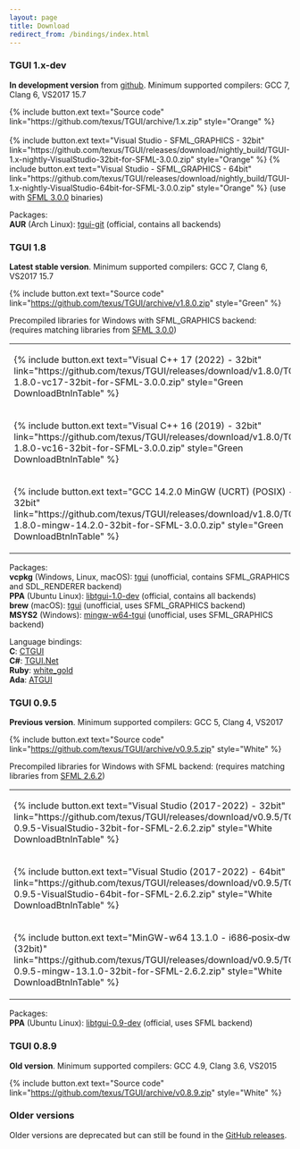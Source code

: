 ```yaml
---
layout: page
title: Download
redirect_from: /bindings/index.html
---
```


### TGUI 1.x-dev

**In development version** from [github](https://github.com/texus/TGUI/). Minimum supported compilers: GCC 7, Clang 6, VS2017 15.7

<p>
  {% include button.ext text="Source code" link="https://github.com/texus/TGUI/archive/1.x.zip" style="Orange" %}<br><br>
  {% include button.ext text="Visual Studio - SFML_GRAPHICS - 32bit" link="https://github.com/texus/TGUI/releases/download/nightly_build/TGUI-1.x-nightly-VisualStudio-32bit-for-SFML-3.0.0.zip" style="Orange" %}
  {% include button.ext text="Visual Studio - SFML_GRAPHICS - 64bit" link="https://github.com/texus/TGUI/releases/download/nightly_build/TGUI-1.x-nightly-VisualStudio-64bit-for-SFML-3.0.0.zip" style="Orange" %} (use with <a href="https://www.sfml-dev.org/download/sfml/3.0.0/">SFML 3.0.0</a> binaries)<br>
</p>

Packages:  
**AUR** (Arch Linux): [tgui-git](https://aur.archlinux.org/packages/tgui-git/) (official, contains all backends)  

### TGUI 1.8

**Latest stable version**. Minimum supported compilers: GCC 7, Clang 6, VS2017 15.7

{% include button.ext text="Source code" link="https://github.com/texus/TGUI/archive/v1.8.0.zip" style="Green" %}

Precompiled libraries for Windows with SFML_GRAPHICS backend: (requires matching libraries from [SFML 3.0.0](https://www.sfml-dev.org/download/sfml/3.0.0/))

<table>
<tr>
  <td><p>{% include button.ext text="Visual C++ 17 (2022) - 32bit" link="https://github.com/texus/TGUI/releases/download/v1.8.0/TGUI-1.8.0-vc17-32bit-for-SFML-3.0.0.zip" style="Green DownloadBtnInTable" %}</p></td>
  <td><p>{% include button.ext text="Visual C++ 17 (2022) - 64bit" link="https://github.com/texus/TGUI/releases/download/v1.8.0/TGUI-1.8.0-vc17-64bit-for-SFML-3.0.0.zip" style="Green DownloadBtnInTable" %}</p></td>
</tr>
<tr>
  <td><p>{% include button.ext text="Visual C++ 16 (2019) - 32bit" link="https://github.com/texus/TGUI/releases/download/v1.8.0/TGUI-1.8.0-vc16-32bit-for-SFML-3.0.0.zip" style="Green DownloadBtnInTable" %}</p></td>
  <td><p>{% include button.ext text="Visual C++ 16 (2019) - 64bit" link="https://github.com/texus/TGUI/releases/download/v1.8.0/TGUI-1.8.0-vc16-64bit-for-SFML-3.0.0.zip" style="Green DownloadBtnInTable" %}</p></td>
</tr>
<tr>
  <td><p>{% include button.ext text="GCC 14.2.0 MinGW (UCRT) (POSIX) - 32bit" link="https://github.com/texus/TGUI/releases/download/v1.8.0/TGUI-1.8.0-mingw-14.2.0-32bit-for-SFML-3.0.0.zip" style="Green DownloadBtnInTable" %}</p></td>
  <td><p>{% include button.ext text="GCC 14.2.0 MinGW (UCRT) (POSIX) - 64bit" link="https://github.com/texus/TGUI/releases/download/v1.8.0/TGUI-1.8.0-mingw-14.2.0-64bit-for-SFML-3.0.0.zip" style="Green DownloadBtnInTable" %}</p></td>
</tr>
</table>

Packages:  
**vcpkg** (Windows, Linux, macOS): [tgui](https://github.com/microsoft/vcpkg/tree/master/ports/tgui) (unofficial, contains SFML_GRAPHICS and SDL_RENDERER backend)  
**PPA** (Ubuntu Linux): [libtgui-1.0-dev](https://launchpad.net/~texus/+archive/ubuntu/tgui) (official, contains all backends)  
**brew** (macOS): [tgui](https://formulae.brew.sh/formula/tgui) (unofficial, uses SFML_GRAPHICS backend)  
**MSYS2** (Windows): [mingw-w64-tgui](https://packages.msys2.org/base/mingw-w64-tgui) (unofficial, uses SFML_GRAPHICS backend)  

Language bindings:  
**C**: [CTGUI](https://github.com/texus/CTGUI)  
**C#**: [TGUI.Net](https://github.com/texus/TGUI.Net)  
**Ruby**: [white_gold](https://github.com/lpogic/white_gold)  
**Ada**: [ATGUI](https://github.com/mgrojo/ATGUI)  

### TGUI 0.9.5
**Previous version**. Minimum supported compilers: GCC 5, Clang 4, VS2017

{% include button.ext text="Source code" link="https://github.com/texus/TGUI/archive/v0.9.5.zip" style="White" %}

Precompiled libraries for Windows with SFML backend: (requires matching libraries from [SFML 2.6.2](https://www.sfml-dev.org/download/sfml/2.6.2/))

<table>
<tr>
  <td><p>{% include button.ext text="Visual Studio (2017-2022) - 32bit" link="https://github.com/texus/TGUI/releases/download/v0.9.5/TGUI-0.9.5-VisualStudio-32bit-for-SFML-2.6.2.zip" style="White DownloadBtnInTable" %}</p></td>
  <td><p>(Use with "Visual C++ 15 (2017) - 32-bit" SFML libs)</p></td>
</tr>
<tr>
  <td><p>{% include button.ext text="Visual Studio (2017-2022) - 64bit" link="https://github.com/texus/TGUI/releases/download/v0.9.5/TGUI-0.9.5-VisualStudio-64bit-for-SFML-2.6.2.zip" style="White DownloadBtnInTable" %}</p></td>
  <td><p>(Use with "Visual C++ 15 (2017) - 64-bit" SFML libs)</p></td>
</tr>
<tr>
  <td><p>{% include button.ext text="MinGW-w64 13.1.0 - i686&#8209;posix&#8209;dwarf (32bit)" link="https://github.com/texus/TGUI/releases/download/v0.9.5/TGUI-0.9.5-mingw-13.1.0-32bit-for-SFML-2.6.2.zip" style="White DownloadBtnInTable" %}</p></td>
  <td><p>{% include button.ext text="MinGW-w64 13.1.0 - x86_64&#8209;posix&#8209;seh (64bit)" link="https://github.com/texus/TGUI/releases/download/v0.9.5/TGUI-0.9.5-mingw-13.1.0-64bit-for-SFML-2.6.2.zip" style="White DownloadBtnInTable" %}</p></td>
</tr>
</table>

Packages:  
**PPA** (Ubuntu Linux): [libtgui-0.9-dev](https://launchpad.net/~texus/+archive/ubuntu/tgui) (official, uses SFML backend)  

### TGUI 0.8.9
**Old version**. Minimum supported compilers: GCC 4.9, Clang 3.6, VS2015

{% include button.ext text="Source code" link="https://github.com/texus/TGUI/archive/v0.8.9.zip" style="White" %}

### Older versions

Older versions are deprecated but can still be found in the [GitHub releases](https://github.com/texus/TGUI/releases).

